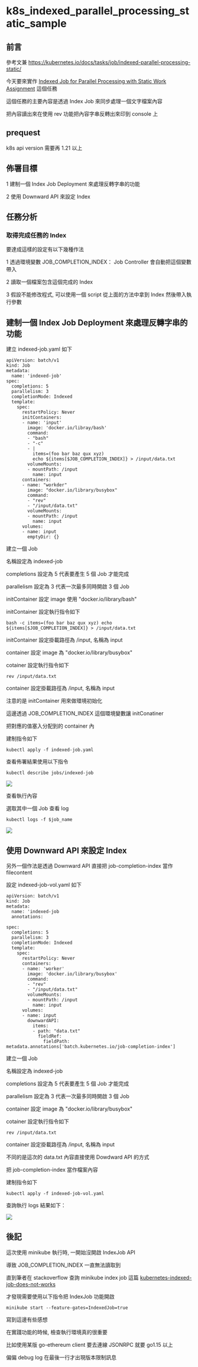 # k8s_indexed_parallel_processing_static_sample

## 前言

參考文兼 https://kubernetes.io/docs/tasks/job/indexed-parallel-processing-static/

今天要來實作 [Indexed Job for Parallel Processing with Static Work Assignment](https://kubernetes.io/docs/tasks/job/indexed-parallel-processing-static/) 這個任務

這個任務的主要內容是透過 Index Job 來同步處理一個文字檔案內容

把內容讀出來在使用 rev 功能把內容字串反轉出來印到 console 上

## prequest

k8s api version 需要再 1.21 以上


## 佈署目標

1 建制一個 Index Job Deployment 來處理反轉字串的功能

2 使用 Downward API 來設定 Index

## 任務分析

### 取得完成任務的 Index

要達成這樣的設定有以下幾種作法

1 透過環境變數 JOB_COMPLETION_INDEX： Job Controller 會自動把這個變數帶入

2 讀取一個檔案包含這個完成的 Index

3 假設不能修改程式, 可以使用一個 script 從上面的方法中拿到 Index 然後帶入執行參數


## 建制一個 Index Job Deployment 來處理反轉字串的功能

建立 indexed-job.yaml 如下

```yaml=
apiVersion: batch/v1
kind: Job
metadata:
  name: 'indexed-job'
spec:
  completions: 5
  parallelism: 3
  completionMode: Indexed
  template:
    spec:
      restartPolicy: Never
      initContainers:
      - name: 'input'
        image: 'docker.io/libray/bash'
        command:
        - "bash"
        - "-c"
        - |
          items=(foo bar baz qux xyz)
          echo ${items[$JOB_COMPLETION_INDEX]} > /input/data.txt
        volumeMounts:
        - mountPath: /input
          name: input
      containers:
      - name: "workder"
        image: "docker.io/library/busybox"
        command:
        - "rev"
        - "/input/data.txt"
        volumeMounts:
        - mountPath: /input
          name: input
      volumes:
      - name: input
        emptyDir: {}
```

建立一個 Job 

名稱設定為 indexed-job

completions 設定為 5 代表要產生 5 個 Job 才能完成

parallelism 設定為 3 代表一次最多同時開啟 3 個 Job

initContainer 設定 image 使用 "docker.io/library/bash"

initContainer 設定執行指令如下

```bash=
bash -c items=(foo bar baz qux xyz) echo ${items[$JOB_COMPLETION_INDEX]} > /input/data.txt
```
initContainer 設定掛載路徑為 /input, 名稱為 input

container 設定 image 為 "docker.io/library/busybox"

cotainer 設定執行指令如下
```shell=
rev /input/data.txt
```

container 設定掛載路徑為 /input, 名稱為 input

注意的是 initContainer 用來做環境初始化

這邊透過 JOB_COMPLETION_INDEX 這個環境變數讓 initConatiner

把對應的值塞入分配到的 container 內

建制指令如下

```shell=
kubectl apply -f indexed-job.yaml
```

查看佈署結果使用以下指令

```shell=
kubectl describe jobs/indexed-job
```
![](https://i.imgur.com/0chXqOG.png)


查看執行內容

選取其中一個 Job 查看 log

```shell=
kubectl logs -f $job_name
```

![](https://i.imgur.com/nKqQnfe.png)


## 使用 Downward API 來設定 Index

另外一個作法是透過 Downward API 直接把 job-completion-index 當作 filecontent

設定 indexed-job-vol.yaml 如下

```yaml=
apiVersion: batch/v1
kind: Job
metadata:
  name: 'indexed-job
  annotations:
  
spec:
  completions: 5
  parallelism: 3
  completionMode: Indexed
  template:
    spec:
      restartPolicy: Never
      containers:
      - name: 'worker'
        image: 'docker.io/library/busybox'
        command:
        - "rev"
        - "/input/data.txt"
        volumeMounts:
        - mountPath: /input
          name: input
      volumes:
      - name: input
        downwardAPI:
          items:
          - path: "data.txt"
            fieldRef:
              fieldPath: metadata.annotations['batch.kubernetes.io/job-completion-index']
```

建立一個 Job 

名稱設定為 indexed-job

completions 設定為 5 代表要產生 5 個 Job 才能完成

parallelism 設定為 3 代表一次最多同時開啟 3 個 Job

container 設定 image 為 "docker.io/library/busybox"

cotainer 設定執行指令如下
```shell=
rev /input/data.txt
```

container 設定掛載路徑為 /input, 名稱為 input

不同的是這次的 data.txt 內容直接使用 Dowdward API 的方式

把 job-completion-index 當作檔案內容

建制指令如下

```shell=
kubectl apply -f indexed-job-vol.yaml
```

查詢執行 logs 結果如下：

![](https://i.imgur.com/lSWUqU6.png)


## 後記

這次使用 minikube 執行時, 一開始沒開啟 IndexJob API

導致 JOB_COMPLETION_INDEX 一直無法讀取到

直到筆者在 stackoverflow 查詢 minikube index job 這篇 [kubernetes-indexed-job-does-not-works](https://stackoverflow.com/questions/68958322/kubernetes-indexed-job-does-not-works)

才發現需要使用以下指令把 IndexJob 功能開啟

```shell=
minikube start --feature-gates=IndexedJob=true
```

寫到這邊有些感想

在實踐功能的時候, 檢查執行環境真的很重要

比如使用某版 go-ethereum client 要去連線 JSONRPC 就要 go1.15 以上

偏偏 debug log 在最後一行才出現版本限制訊息